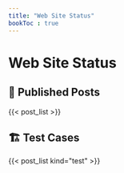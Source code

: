 ```yaml
---
title: "Web Site Status"
bookToc : true
---
```


# Web Site Status

## 📢 Published Posts

{{< post_list >}}

## 🏗 Test Cases

{{< post_list kind="test" >}}

